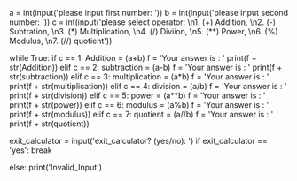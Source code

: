 a = int(input('please input first number: '))
b = int(input('please input second number: '))
c = int(input('please select operator: \n1. (+) Addition, \n2. (-) Subtration, \n3. (*) Multiplication, \n4. (/) Diviion, \n5. (**) Power, \n6. (%) Modulus, \n7. (//) quotient'))

while True:
  if c == 1:
     Addition = (a+b)
     f = 'Your answer is : '
     print(f + str(Addition))
  elif c == 2:
    subtraction = (a-b)
    f = 'Your answer is : '
    print(f + str(subtraction))
  elif c == 3:
    multiplication = (a*b)
    f = 'Your answer is : '
    print(f + str(multiplication))
  elif c == 4:
    division = (a/b)
    f = 'Your answer is : '
    print(f + str(division))
  elif c == 5:
    power = (a**b)
    f = 'Your answer is : '
    print(f + str(power))
  elif c == 6:
    modulus = (a%b)
    f = 'Your answer is : '
    print(f + str(modulus))
  elif c == 7:
    quotient = (a//b)
    f = 'Your answer is : '
    print(f + str(quotient))

  exit_calculator = input('exit_calculator? (yes/no): ')
  if exit_calculator == 'yes':
    break

else:
 print('Invalid_Input')
